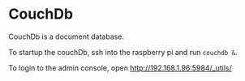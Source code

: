 CouchDb
=======

CouchDb is a document database. 

To startup the couchDb, ssh into the raspberry pi and run `couchdb &`.

To login to the admin console, open http://192.168.1.96:5984/_utils/

